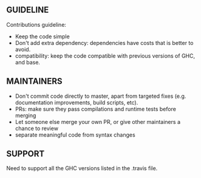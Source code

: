 
GUIDELINE
---------

Contributions guideline:

* Keep the code simple
* Don't add extra dependency: dependencies have costs that is better to avoid. 
* compatibility: keep the code compatible with previous versions of GHC, and base.

MAINTAINERS
-----------

* Don't commit code directly to master, apart from targeted fixes (e.g. documentation improvements, build scripts, etc).
* PRs: make sure they pass compilations and runtime tests before merging
* Let someone else merge your own PR, or give other maintainers a chance to review
* separate meaningful code from syntax changes

SUPPORT
-------

Need to support all the GHC versions listed in the .travis file.
